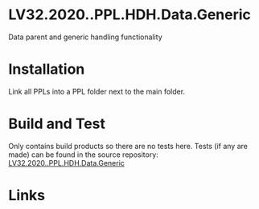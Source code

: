 # LV32.2020..PPL.HDH.Data.Generic
Data parent and generic handling functionality

# Installation
Link all PPLs into a PPL folder next to the main folder.

# Build and Test
Only contains build products so there are no tests here.
Tests (if any are made) can be found in the source repository: [LV32.2020..PPL.HDH.Data.Generic][1]

# Links
[1]: https://github.com/HenrikDueholm/LV32.2020..PPL.HDH.Data.Generic